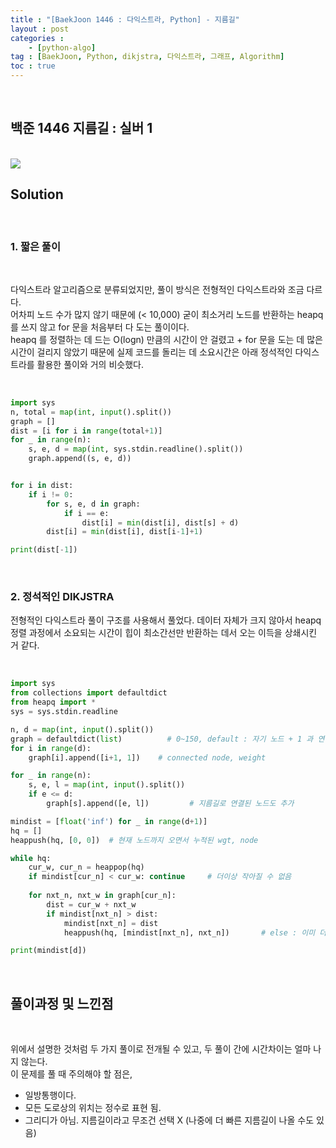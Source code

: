 ```yaml
---
title : "[BaekJoon 1446 : 다익스트라, Python] - 지름길"
layout : post
categories : 
    - [python-algo]
tag : [BaekJoon, Python, dikjstra, 다익스트라, 그래프, Algorithm]
toc : true
---
```


<br/>

## 백준 1446 지름길 : 실버 1

<br/>

<img src="https://user-images.githubusercontent.com/92680829/140197644-17d6349a-fe1c-4e08-86f8-32526767a5a3.png" />

<br/>

## **Solution**

<br/>

### 1. 짧은 풀이

<br/>

다익스트라 알고리즘으로 분류되었지만, 풀이 방식은 전형적인 다익스트라와 조금 다르다.
<br/>
어차피 노드 수가 많지 않기 때문에 (< 10,000) 굳이 최소거리 노드를 반환하는 heapq 를 쓰지 않고 for 문을 처음부터 다 도는 풀이이다. 
<br/>
heapq 를 정렬하는 데 드는 O(logn) 만큼의 시간이 안 걸렸고 + for 문을 도는 데 많은 시간이 걸리지 않았기 때문에 실제 코드를 돌리는 데 소요시간은 아래 정석적인 다익스트라를 활용한 풀이와 거의 비슷했다.

<br/>

```python
import sys
n, total = map(int, input().split())
graph = []
dist = [i for i in range(total+1)]
for _ in range(n):
    s, e, d = map(int, sys.stdin.readline().split())
    graph.append((s, e, d))


for i in dist:
    if i != 0:
        for s, e, d in graph:
            if i == e:     
                dist[i] = min(dist[i], dist[s] + d)
        dist[i] = min(dist[i], dist[i-1]+1)

print(dist[-1])
```

<br/>

### 2. 정석적인 DIKJSTRA 
전형적인 다익스트라 풀이 구조를 사용해서 풀었다. 데이터 자체가 크지 않아서 heapq 정렬 과정에서 소요되는 시간이 힙이 최소간선만 반환하는 데서 오는 이득을 상쇄시킨 거 같다. 

<br/>

```python
import sys
from collections import defaultdict
from heapq import *
sys = sys.stdin.readline

n, d = map(int, input().split())
graph = defaultdict(list)          # 0~150, default : 자기 노드 + 1 과 연결되어 있음
for i in range(d):
    graph[i].append([i+1, 1])    # connected node, weight

for _ in range(n):
    s, e, l = map(int, input().split()) 
    if e <= d:
        graph[s].append([e, l])         # 지름길로 연결된 노드도 추가

mindist = [float('inf') for _ in range(d+1)]       
hq = []
heappush(hq, [0, 0])  # 현재 노드까지 오면서 누적된 wgt, node

while hq:
    cur_w, cur_n = heappop(hq)
    if mindist[cur_n] < cur_w: continue     # 더이상 작아질 수 없음
    
    for nxt_n, nxt_w in graph[cur_n]:
        dist = cur_w + nxt_w
        if mindist[nxt_n] > dist:
            mindist[nxt_n] = dist
            heappush(hq, [mindist[nxt_n], nxt_n])       # else : 이미 더 작은 거리로 힙큐에 들어가 있음

print(mindist[d])
```

<br/>

## **풀이과정 및 느낀점**

<br/>

위에서 설명한 것처럼 두 가지 풀이로 전개될 수 있고, 두 풀이 간에 시간차이는 얼마 나지 않는다.
<br/>
이 문제를 풀 때 주의해야 할 점은,

- 일방통행이다.
- 모든 도로상의 위치는 정수로 표현 됨.
- 그리디가 아님. 지름길이라고 무조건 선택 X (나중에 더 빠른 지름길이 나올 수도 있음)

